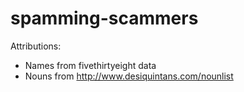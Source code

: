 # spamming-scammers


Attributions:
* Names from fivethirtyeight data
* Nouns from http://www.desiquintans.com/nounlist
